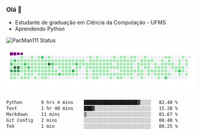 ### Olá 👋

- Estudante de graduação em Ciência da Computação - UFMS
- Aprendendo Python

![PacMan111 Status](https://github-readme-stats.vercel.app/api?username=pacman111&show_icons=true&theme=gruvbox)
<!--[![Top Linguagens](https://github-readme-stats.vercel.app/api/top-langs/?username=pacman111&layout=compact)](https://github.com/anuraghazra/github-readme-stats) 
-->

![snake gif](https://github.com/PacMan111/PacMan111/blob/output/github-contribution-grid-snake.gif)

<!--START_SECTION:waka-->

```text
Python       9 hrs 4 mins    ████████████████████▓░░░░   82.40 %
Text         1 hr 40 mins    ███▓░░░░░░░░░░░░░░░░░░░░░   15.28 %
Markdown     11 mins         ▒░░░░░░░░░░░░░░░░░░░░░░░░   01.67 %
Git Config   2 mins          ░░░░░░░░░░░░░░░░░░░░░░░░░   00.40 %
TeX          1 min           ░░░░░░░░░░░░░░░░░░░░░░░░░   00.25 %
```

<!--END_SECTION:waka-->
